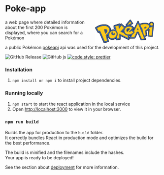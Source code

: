 # Poke-app

<img src="https://raw.githubusercontent.com/PokeAPI/media/master/logo/pokeapi.svg?sanitize=true" width="192" align="right" hspace="20" />
a web page where detailed information about the first 200 Pokémon is displayed, where you can search for a Pokémon

a public Pokémon [pokeapi](https://github.com/PokeAPI/pokeapi) api was used for the development of this project.

![GitHub Release](https://img.shields.io/github/v/release/CamiloCortesM/poke-app?label=pokeapp&sort=semver)
![GitHub js](https://img.shields.io/github/languages/top/CamiloCortesM/poke-app)
[![code style: prettier](https://img.shields.io/badge/code_style-prettier-ff69b4.svg?style=flat-square)](https://github.com/prettier/prettier)


### Installation

1. `npm install or npm i` to install project dependencies.

### Running locally

1. `npm start` to start the react application in the local service
2. Open [http://localhost:3000](http://localhost:3000) to view it in your browser.



### `npm run build`

Builds the app for production to the `build` folder.\
It correctly bundles React in production mode and optimizes the build for the best performance.

The build is minified and the filenames include the hashes.\
Your app is ready to be deployed!

See the section about [deployment](https://facebook.github.io/create-react-app/docs/deployment) for more information.

